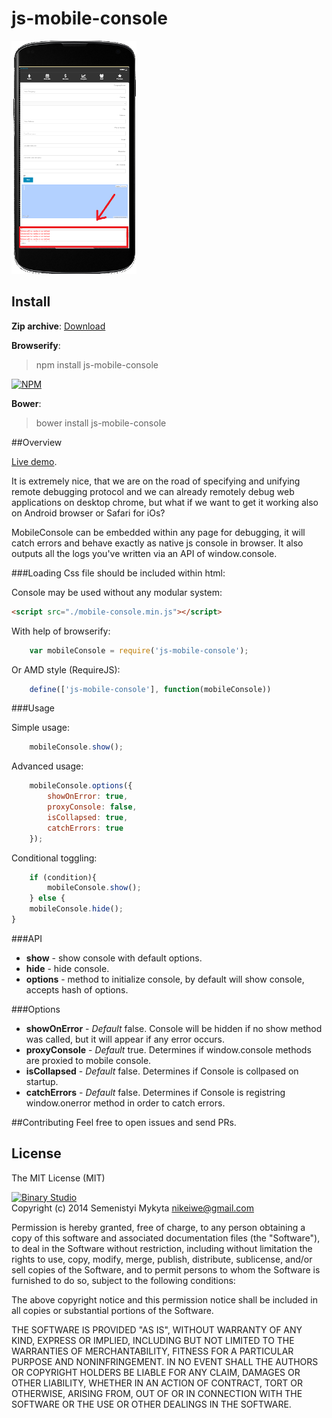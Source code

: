 js-mobile-console
=====

![js-mobile-console](mobile_screen.png)

## Install
**Zip archive**:
[Download](https://github.com/msemenistyi/js-mobile-console/archive/master.zip)

**Browserify**:
> npm install js-mobile-console

[![NPM](https://nodei.co/npm/js-mobile-console.png)](https://nodei.co/npm/js-mobile-console/)

**Bower**:
> bower install js-mobile-console

##Overview

[Live demo](http://msemenistyi.github.io/js-mobile-console/).

It is extremely nice, that we are on the road of specifying and unifying remote
debugging protocol and we can already remotely debug web applications on desktop 
chrome, but what if we want to get it working also on Android browser or 
Safari for iOs?

MobileConsole can be embedded within any page for debugging, it will catch errors
and behave exactly as native js console in browser. It also outputs all the logs
you've written via an API of window.console. 

###Loading
Css file should be included within html:
<link rel="stylesheet" href="./style/mobile-console.min.css">

Console may be used without any modular system:
```html
<script src="./mobile-console.min.js"></script>
```

With help of browserify:
```js
	var mobileConsole = require('js-mobile-console');
```

Or AMD style (RequireJS): 
```js
	define(['js-mobile-console'], function(mobileConsole))
```

###Usage

Simple usage:
```js
	mobileConsole.show();
```

Advanced usage: 
```js
	mobileConsole.options({
		showOnError: true,
		proxyConsole: false,
		isCollapsed: true,
		catchErrors: true
	});
```

Conditional toggling:
```js
	if (condition){
		mobileConsole.show();
	} else {
	mobileConsole.hide();
}
```

###API

- **show** - show console with default options.
- **hide** - hide console.
- **options** - method to initialize console, by default will show console, 
accepts hash of options.

###Options

- **showOnError** - *Default* false. Console will be hidden if no show method 
was called, but it will appear if any error occurs.
- **proxyConsole** - *Default* true. Determines if window.console methods are 
proxied to mobile console.
- **isCollapsed** - *Default* false. Determines if Console is collpased on startup.
- **catchErrors** - *Default* false. Determines if Console is registring 
window.onerror method in order to catch errors.


##Contributing
Feel free to open issues and send PRs. 

## License

The MIT License (MIT)

[![Binary Studio](http://www.binary-studio.com/images/logo.gif)](http://binary-studio.com)  
Copyright (c) 2014 Semenistyi Mykyta nikeiwe@gmail.com

Permission is hereby granted, free of charge, to any person obtaining a copy
of this software and associated documentation files (the "Software"), to deal
in the Software without restriction, including without limitation the rights
to use, copy, modify, merge, publish, distribute, sublicense, and/or sell
copies of the Software, and to permit persons to whom the Software is
furnished to do so, subject to the following conditions:

The above copyright notice and this permission notice shall be included in
all copies or substantial portions of the Software.

THE SOFTWARE IS PROVIDED "AS IS", WITHOUT WARRANTY OF ANY KIND, EXPRESS OR
IMPLIED, INCLUDING BUT NOT LIMITED TO THE WARRANTIES OF MERCHANTABILITY,
FITNESS FOR A PARTICULAR PURPOSE AND NONINFRINGEMENT. IN NO EVENT SHALL THE
AUTHORS OR COPYRIGHT HOLDERS BE LIABLE FOR ANY CLAIM, DAMAGES OR OTHER
LIABILITY, WHETHER IN AN ACTION OF CONTRACT, TORT OR OTHERWISE, ARISING FROM,
OUT OF OR IN CONNECTION WITH THE SOFTWARE OR THE USE OR OTHER DEALINGS IN
THE SOFTWARE.